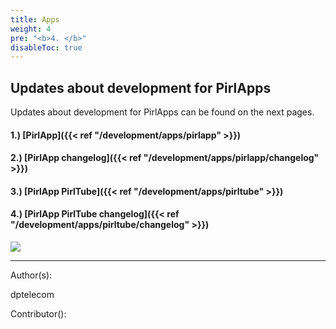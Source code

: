 ```yaml
---
title: Apps
weight: 4
pre: "<b>4. </b>"
disableToc: true
---
```


## Updates about development for PirlApps

Updates about development for PirlApps can be found on the next pages.

#### 1.) [PirlApp]({{< ref "/development/apps/pirlapp" >}})
#### 2.) [PirlApp changelog]({{< ref "/development/apps/pirlapp/changelog" >}})
#### 3.) [PirlApp PirlTube]({{< ref "/development/apps/pirltube" >}})
#### 4.) [PirlApp PirlTube changelog]({{< ref "/development/apps/pirltube/changelog" >}})





![](/development/images/Pirl_Energy.gif)













---
Author(s):

dptelecom

Contributor():
